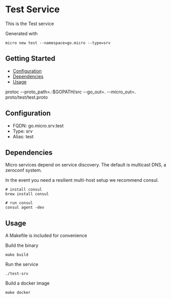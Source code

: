 # Test Service

This is the Test service

Generated with

```
micro new test --namespace=go.micro --type=srv
```

## Getting Started

- [Configuration](#configuration)
- [Dependencies](#dependencies)
- [Usage](#usage)


protoc --proto_path=.:$GOPATH/src --go_out=. --micro_out=. proto/test/test.proto

## Configuration

- FQDN: go.micro.srv.test
- Type: srv
- Alias: test

## Dependencies

Micro services depend on service discovery. The default is multicast DNS, a zeroconf system.

In the event you need a resilient multi-host setup we recommend consul.

```
# install consul
brew install consul

# run consul
consul agent -dev
```

## Usage

A Makefile is included for convenience

Build the binary

```
make build
```

Run the service
```
./test-srv
```

Build a docker image
```
make docker
```